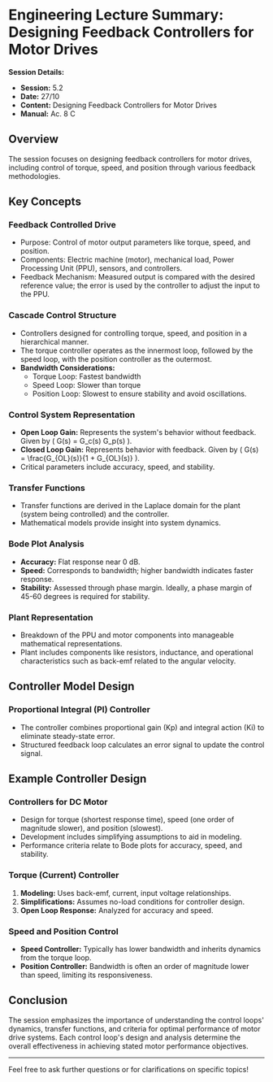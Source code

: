 # Engineering Lecture Summary: Designing Feedback Controllers for Motor Drives

**Session Details:**
- **Session:** 5.2
- **Date:** 27/10
- **Content:** Designing Feedback Controllers for Motor Drives
- **Manual:** Ac. 8 C

## Overview
The session focuses on designing feedback controllers for motor drives, including control of torque, speed, and position through various feedback methodologies.

## Key Concepts

### Feedback Controlled Drive
- Purpose: Control of motor output parameters like torque, speed, and position.
- Components: Electric machine (motor), mechanical load, Power Processing Unit (PPU), sensors, and controllers.
- Feedback Mechanism: Measured output is compared with the desired reference value; the error is used by the controller to adjust the input to the PPU.

### Cascade Control Structure
- Controllers designed for controlling torque, speed, and position in a hierarchical manner.
- The torque controller operates as the innermost loop, followed by the speed loop, with the position controller as the outermost.
- **Bandwidth Considerations:**
  - Torque Loop: Fastest bandwidth
  - Speed Loop: Slower than torque
  - Position Loop: Slowest to ensure stability and avoid oscillations.

### Control System Representation
- **Open Loop Gain:** Represents the system's behavior without feedback. Given by \( G(s) = G_c(s) G_p(s) \).
- **Closed Loop Gain:** Represents behavior with feedback. Given by \( G(s) = \frac{G_{OL}(s)}{1 + G_{OL}(s)} \).
- Critical parameters include accuracy, speed, and stability.

### Transfer Functions
- Transfer functions are derived in the Laplace domain for the plant (system being controlled) and the controller.
- Mathematical models provide insight into system dynamics.

### Bode Plot Analysis
- **Accuracy:** Flat response near 0 dB.
- **Speed:** Corresponds to bandwidth; higher bandwidth indicates faster response.
- **Stability:** Assessed through phase margin. Ideally, a phase margin of 45-60 degrees is required for stability.

### Plant Representation
- Breakdown of the PPU and motor components into manageable mathematical representations.
- Plant includes components like resistors, inductance, and operational characteristics such as back-emf related to the angular velocity.

## Controller Model Design
### Proportional Integral (PI) Controller
- The controller combines proportional gain (Kp) and integral action (Ki) to eliminate steady-state error.
- Structured feedback loop calculates an error signal to update the control signal.

## Example Controller Design
### Controllers for DC Motor
- Design for torque (shortest response time), speed (one order of magnitude slower), and position (slowest).
- Development includes simplifying assumptions to aid in modeling.
- Performance criteria relate to Bode plots for accuracy, speed, and stability.

### Torque (Current) Controller
1. **Modeling:** Uses back-emf, current, input voltage relationships.
2. **Simplifications:** Assumes no-load conditions for controller design.
3. **Open Loop Response:** Analyzed for accuracy and speed.

### Speed and Position Control
- **Speed Controller:** Typically has lower bandwidth and inherits dynamics from the torque loop.
- **Position Controller:** Bandwidth is often an order of magnitude lower than speed, limiting its responsiveness.

## Conclusion
The session emphasizes the importance of understanding the control loops' dynamics, transfer functions, and criteria for optimal performance of motor drive systems. Each control loop's design and analysis determine the overall effectiveness in achieving stated motor performance objectives.

---

Feel free to ask further questions or for clarifications on specific topics!